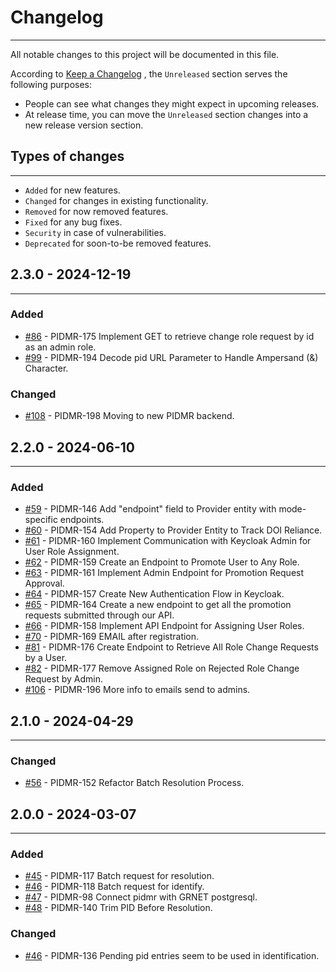 # Changelog

---

All notable changes to this project will be documented in this file.

According to [Keep a Changelog](https://keepachangelog.com/en/1.0.0/) , the `Unreleased` section serves the following purposes:

-   People can see what changes they might expect in upcoming releases.
-   At release time, you can move the `Unreleased` section changes into a new release version section.

## Types of changes

---

-   `Added` for new features.
-   `Changed` for changes in existing functionality.
-   `Removed` for now removed features.
-   `Fixed` for any bug fixes.
-   `Security` in case of vulnerabilities.
-   `Deprecated` for soon-to-be removed features.

## 2.3.0 - 2024-12-19

---
### Added

-   [#86](https://github.com/FC4E-WP5/fc4eosc-PIDMR-api/pull/86) - PIDMR-175 Implement GET to retrieve change role request by id as an admin role.
-   [#99](https://github.com/FC4E-WP5/fc4eosc-PIDMR-api/pull/99) - PIDMR-194 Decode pid URL Parameter to Handle Ampersand (&) Character.

### Changed

-   [#108](https://github.com/FC4E-WP5/fc4eosc-PIDMR-api/pull/108) - PIDMR-198 Moving to new PIDMR backend.


## 2.2.0 - 2024-06-10

---

### Added

-   [#59](https://github.com/FC4E-WP5/fc4eosc-PIDMR-api/pull/59)   - PIDMR-146 Add "endpoint" field to Provider entity with mode-specific endpoints.
-   [#60](https://github.com/FC4E-WP5/fc4eosc-PIDMR-api/pull/60)   - PIDMR-154 Add Property to Provider Entity to Track DOI Reliance.
-   [#61](https://github.com/FC4E-WP5/fc4eosc-PIDMR-api/pull/61)   - PIDMR-160 Implement Communication with Keycloak Admin for User Role Assignment.
-   [#62](https://github.com/FC4E-WP5/fc4eosc-PIDMR-api/pull/62)   - PIDMR-159 Create an Endpoint to Promote User to Any Role.
-   [#63](https://github.com/FC4E-WP5/fc4eosc-PIDMR-api/pull/63)   - PIDMR-161 Implement Admin Endpoint for Promotion Request Approval.
-   [#64](https://github.com/FC4E-WP5/fc4eosc-PIDMR-api/pull/64)   - PIDMR-157 Create New Authentication Flow in Keycloak.
-   [#65](https://github.com/FC4E-WP5/fc4eosc-PIDMR-api/pull/65)   - PIDMR-164 Create a new endpoint to get all the promotion requests submitted through our API.
-   [#66](https://github.com/FC4E-WP5/fc4eosc-PIDMR-api/pull/66)   - PIDMR-158 Implement API Endpoint for Assigning User Roles.
-   [#70](https://github.com/FC4E-WP5/fc4eosc-PIDMR-api/pull/70)   - PIDMR-169 EMAIL after registration.
-   [#81](https://github.com/FC4E-WP5/fc4eosc-PIDMR-api/pull/56)   - PIDMR-176 Create Endpoint to Retrieve All Role Change Requests by a User.
-   [#82](https://github.com/FC4E-WP5/fc4eosc-PIDMR-api/pull/82)   - PIDMR-177 Remove Assigned Role on Rejected Role Change Request by Admin.
-   [#106](https://github.com/FC4E-WP5/fc4eosc-PIDMR-api/pull/106) - PIDMR-196 More info to emails send to admins.

## 2.1.0 - 2024-04-29

---

### Changed

-   [#56](https://github.com/FC4E-WP5/fc4eosc-PIDMR-api/pull/56) - PIDMR-152 Refactor Batch Resolution Process.


## 2.0.0 - 2024-03-07

---

### Added

-   [#45](https://github.com/FC4E-WP5/fc4eosc-PIDMR-api/pull/45) - PIDMR-117 Batch request for resolution.
-   [#46](https://github.com/FC4E-WP5/fc4eosc-PIDMR-api/pull/46) - PIDMR-118 Batch request for identify.
-   [#47](https://github.com/FC4E-WP5/fc4eosc-PIDMR-api/pull/47) - PIDMR-98 Connect pidmr with GRNET postgresql.
-   [#48](https://github.com/FC4E-WP5/fc4eosc-PIDMR-api/pull/47) - PIDMR-140 Trim PID Before Resolution.

### Changed

-   [#46](https://github.com/FC4E-WP5/fc4eosc-PIDMR-api/pull/46) - PIDMR-136 Pending pid entries seem to be used in identification.
